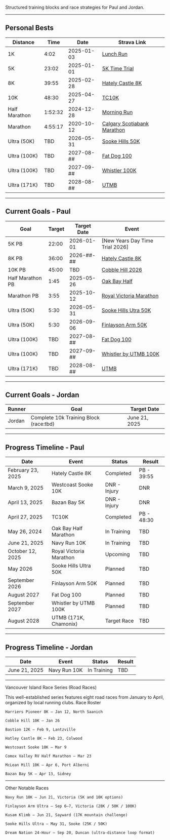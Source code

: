 Structured training blocks and race strategies for Paul and Jordan.

---

## Personal Bests

| Distance               | Time     | Date        | Strava Link                                                                  |
|------------------------|----------|-------------|------------------------------------------------------------------------------|
| 1K                     | 4:02     | 2025-01-03  | [Lunch Run](https://www.strava.com/activities/13258364189)                   |
| 5K                     | 23:02    | 2025-01-01  | [5K Time Trial](https://www.strava.com/activities/13241728533)               |
| 8K                     | 39:55    | 2025-02-28  | [Hately Castle 8K](https://www.strava.com/activities/13708550716)            |
| 10K                    | 48:30    | 2025-04-27  | [TC10K](https://www.strava.com/activities/14303960743)                       |
| Half Marathon          | 1:52:32  | 2024-12-28  | [Morning Run](https://www.strava.com/activities/13211252057)                 |
| Marathon               | 4:55:17  | 2020-10-12  | [Calgary Scotiabank Marathon](https://www.strava.com/activities/3786964516)  |
| Ultra (50K)            | TBD      | 2026-05-31  | [Sooke Hills 50K](https://www.sookehillsrunning.com/50km)                    |
| Ultra (100K)           | TBD      | 2027-08-##  | [Fat Dog 100](https://www.fatdog120.ca/)                                     |
| Ultra (100K)           | TBD      | 2027-09-##  | [Whistler 100K](https://utmb.world/en/Race/Overview/whistler100k)            |
| Ultra (171K)           | TBD      | 2028-08-##  | [UTMB](https://montblanc.utmb.world/races/utmb)                              |


---

## Current Goals - Paul

| Goal                  | Target   | Target Date | Event                                                                                             |
|-----------------------|----------|-------------|---------------------------------------------------------------------------------------------------|
| 5K PB                 | 22:00    | 2026-01-01  | [New Years Day Time Trial 2026]                                                                   |
| 8K PB                 | 36:00    | 2026-##-##  | [Hately Castle 8K](https://raceroster.com/events/2025/95678/hatley-castle-8k)                     |
| 10K PB                | 45:00    | TBD         | [Cobble Hill 2026](https://raceroster.com/events/2025/95562/cobble-hill-10k-bc-10k-championships) |
| Half Marathon PB      | 1:45     | 2025-05-26  | [Oak Bay Half](https://oakbayhalf.com/)                                                           |
| Marathon PB           | 3:55     | 2025-10-12  | [Royal Victoria Marathon](https://www.runvictoriamarathon.com/)                                   |
| Ultra (50K)           | 5:30     | 2026-05-31  | [Sooke Hills Utra 50K](https://www.sookehillsrunning.com/50km)                                    |
| Ultra (50K)           | 5:30     | 2026-09-06  | [Finlayson Arm 50K](https://www.coastlineendurancerunning.com/finlayson-arm-races/)               |
| Ultra (100K)          | TBD      | 2027-08-##  | [Fat Dog 100](https://www.fatdog120.ca/)                                                          |
| Ultra (100K)          | TBD      | 2027-09-##  | [Whistler by UTMB 100K](https://utmb.world/en/Race/Overview/whistler100k)                         |
| Ultra (171K)          | TBD      | 2028-08-##  | [UTMB](https://montblanc.utmb.world/races/utmb)                                                   |


---

## Current Goals - Jordan

| Runner  | Goal                                    | Target Date         |
|---------|-----------------------------------------|---------------------|
| Jordan  | Complete 10k Training Block (race:tbd)  | June 21, 2025       |

---

## Progress Timeline - Paul

| Date              | Event                         | Status          | Result       |
|-------------------|-------------------------------|-----------------|--------------|
| February 23, 2025 | Hately Castle 8K              | Completed       | PB - 39:55   |
| March 9, 2025     | Westcoast Sooke 10K           | DNR - Injury    | DNR          |
| April 13, 2025    | Bazan Bay 5K                  | DNR - Injury    | DNR          |
| April 27, 2025    | TC10K                         | Completed       | PB - 48:30   |
| May 26, 2024      | Oak Bay Half Marathon         | In Training     | TBD          |
| June 21, 2025     | Navy Run 10K                  | In Training     | TBD          |
| October 12, 2025  | Royal Victoria Marathon       | Upcoming        | TBD          |
| May 2026          | Sooke Hills Ultra 50K         | Planned         | TBD          |
| September 2026    | Finlayson Arm 50K             | Planned         | TBD          |
| August 2027       | Fat Dog 100                   | Planned         | TBD          |
| September 2027    | Whistler by UTMB 100K         | Planned         | TBD          |
| August 2028       | UTMB (171K, Chamonix)         | Target Race     | TBD          |


---

## Progress Timeline - Jordan

| Date              | Event                         | Status       | Result       |
|-------------------|-------------------------------|--------------|--------------|
| June 21, 2025     | Navy Run 10K                  | In Training  | TBD          |

---



Vancouver Island Race Series (Road Races)

This well-established series features eight road races from January to April, organized by local running clubs.​
Race Roster

    Harriers Pioneer 8K – Jan 12, North Saanich

    Cobble Hill 10K – Jan 26

    Bastion 12K – Feb 9, Lantzville

    Hatley Castle 8K – Feb 23, Colwood

    Westcoast Sooke 10K – Mar 9

    Comox Valley RV Half Marathon – Mar 23

    McLean Mill 10K – Apr 6, Port Alberni

    Bazan Bay 5K – Apr 13, Sidney​


---

Other Notable Races

    Navy Run 10K – Jun 21, Victoria (5K and 10K options)

    Finlayson Arm Ultra – Sep 6–7, Victoria (28K / 50K / 100K)

    Kusam Klimb – Jun 21, Sayward (17K mountain challenge)

    Sooke Hills Ultra – May 31, Sooke (25K / 50K)

    Dream Nation 24-Hour – Sep 20, Duncan (ultra-distance loop format)​
